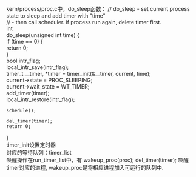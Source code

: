 kern/process/proc.c中，do_sleep函数：
// do_sleep - set current process state to sleep and add timer with "time"  
//          - then call scheduler. if process run again, delete timer first.  
int  
do_sleep(unsigned int time) {  
    if (time == 0) {  
        return 0;  
    }  
    bool intr_flag;  
    local_intr_save(intr_flag);  
    timer_t __timer, *timer = timer_init(&__timer, current, time);  
    current->state = PROC_SLEEPING;  
    current->wait_state = WT_TIMER;  
    add_timer(timer);  
    local_intr_restore(intr_flag);  
  
    schedule();  
  
    del_timer(timer);  
    return 0;  
}  
timer_init设置定时器  
对应的等待队列：timer_list  
唤醒操作在run_timer_list中，有 wakeup_proc(proc); del_timer(timer); 唤醒timer对应的进程, wakeup_proc是将相应进程加入可运行的队列中.
